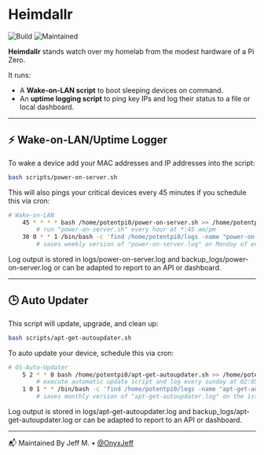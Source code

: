 # Heimdallr

![Build](https://github.com/OnyxJeff/Heimdallr/actions/workflows/build.yml/badge.svg)
![Maintained](https://img.shields.io/badge/maintained-yes-blue)

**Heimdallr** stands watch over my homelab from the modest hardware of a Pi Zero.

It runs:
- A **Wake-on-LAN script** to boot sleeping devices on command.
- An **uptime logging script** to ping key IPs and log their status to a file or local dashboard.

---

## ⚡ Wake-on-LAN/Uptime Logger

To wake a device add your MAC addresses and IP addresses into the script:

```bash
bash scripts/power-on-server.sh
```
This will also pings your critical devices every 45 minutes if you schedule this via cron:

```bash
# Wake-on-LAN        
    45 * * * * bash /home/potentpi0/power-on-server.sh >> /home/potentpi0/logs/power-on-server.log
        # run "power-on-server.sh" every hour at *:45 am/pm
    30 0 * * 1 /bin/bash -c 'find /home/potentpi0/logs -name "power-on-server.log" -exec sh -c "cp {} /home/potentpi0/backup_logs/\$(date +\%Y\%m\%d)-\$(basename {})" \; -exec rm {} \;'
        # saves weekly version of "power-on-server.log" on Monday of every week at 00:30 am then deletes the old log
```

Log output is stored in logs/power-on-server.log and backup_logs/power-on-server.log or can be adapted to report to an API or dashboard.

---

## 🕒 Auto Updater

This script will update, upgrade, and clean up:

```bash
bash scripts/apt-get-autoupdater.sh
```

To auto update your device, schedule this via cron:

```bash
# OS-Auto-Updater
    5 2 * * 0 bash /home/potentpi0/apt-get-autoupdater.sh >> /home/potentpi0/logs/apt-get-autoupdater.log
        # execute automatic update script and log every sunday at 02:05 am
    1 0 1 * * /bin/bash -c 'find /home/potentpi0/logs -name "apt-get-autoupdater.log" -exec sh -c "cp {} /home/potentpi0/backup_logs/\$(date +\%Y\%m\%d)-\$(basename {})" \; -exec rm {} \;'
        # saves monthly version of "apt-get-autoupdater.log" on the 1st of every month at 00:01 am then deletes the old log
```

Log output is stored in logs/apt-get-autoupdater.log and backup_logs/apt-get-autoupdater.log or can be adapted to report to an API or dashboard.

---

📬 Maintained By
Jeff M. • [@OnyxJeff](https://www.github.com/onyxjeff)